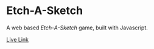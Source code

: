 # Etch-A-Sketch

A web based *Etch-A-Sketch* game, built with Javascript.

[Live Link](https://omkaushik71.github.io/Etch-a-Sketch/)
